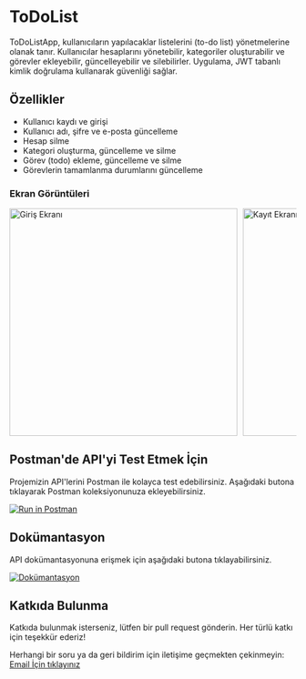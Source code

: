 # ToDoList

ToDoListApp, kullanıcıların yapılacaklar listelerini (to-do list) yönetmelerine olanak tanır. Kullanıcılar hesaplarını yönetebilir, kategoriler oluşturabilir ve görevler ekleyebilir, güncelleyebilir ve silebilirler. Uygulama, JWT tabanlı kimlik doğrulama kullanarak güvenliği sağlar.

## Özellikler

- Kullanıcı kaydı ve girişi
- Kullanıcı adı, şifre ve e-posta güncelleme
- Hesap silme
- Kategori oluşturma, güncelleme ve silme
- Görev (todo) ekleme, güncelleme ve silme
- Görevlerin tamamlanma durumlarını güncelleme

### Ekran Görüntüleri 

<div style="display: flex; overflow-x: auto;">
  <img src="https://ahmettarikdemirci.io/todolist/screen_shoots/1.png" alt="Giriş Ekranı" style="height: 400px; margin-right: 10px;">
  <img src="https://ahmettarikdemirci.io/todolist/screen_shoots/2.png" alt="Kayıt Ekranı" style="height: 400px; margin-right: 10px;">
  <img src="https://ahmettarikdemirci.io/todolist/screen_shoots/3.png" alt="Ana Ekran" style="height: 400px; margin-right: 10px;">
  <img src="https://ahmettarikdemirci.io/todolist/screen_shoots/4.png" alt="Kategori Yönetimi" style="height: 400px; margin-right: 10px;">
  <img src="https://ahmettarikdemirci.io/todolist/screen_shoots/5.png" alt="Görev Yönetimi" style="height: 400px; margin-right: 10px;">
</div>

## Postman'de API'yi Test Etmek İçin
Projemizin API'lerini Postman ile kolayca test edebilirsiniz. Aşağıdaki butona tıklayarak Postman koleksiyonunuza ekleyebilirsiniz.

[![Run in Postman](https://run.pstmn.io/button.svg)](https://solar-meteor-116601.postman.co/workspace/My-Workspace~7b9dc3c3-c830-4a6a-88f8-75ea302d8c2e/folder/37255916-4b1a0090-fe70-40c5-84e2-d1fb1f935240?action=share&creator=37255916&ctx=documentation)

## Dokümantasyon

API dokümantasyonuna erişmek için aşağıdaki butona tıklayabilirsiniz.

[![Dokümantasyon](https://img.shields.io/badge/API%20Docs-Open-green)](https://ahmettarikdemirci.io/todolist/docs/index.html)

## Katkıda Bulunma
Katkıda bulunmak isterseniz, lütfen bir pull request gönderin. Her türlü katkı için teşekkür ederiz!

Herhangi bir soru ya da geri bildirim için iletişime geçmekten çekinmeyin: [Email İçin tıklayınız](mailto:ahmettarikdemirci@gmail.com)
